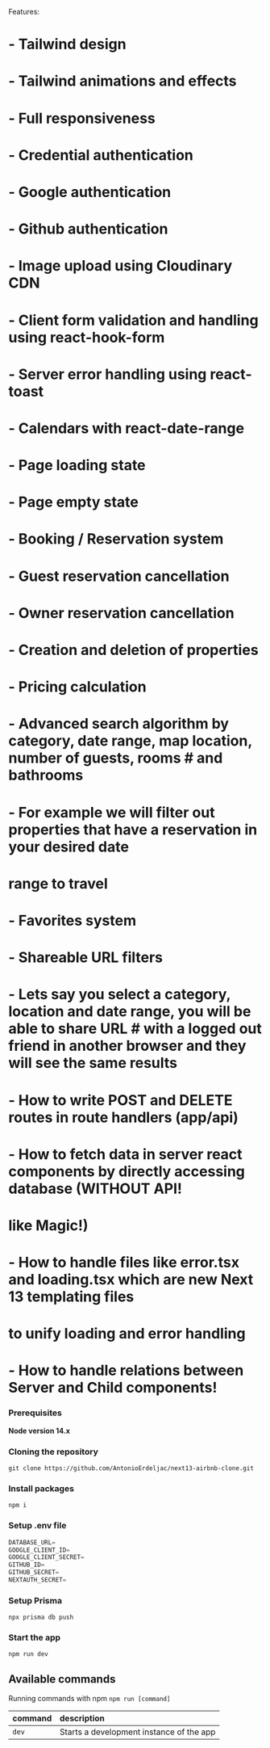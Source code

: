 Features:

# - Tailwind design

# - Tailwind animations and effects

# - Full responsiveness

# - Credential authentication

# - Google authentication

# - Github authentication

# - Image upload using Cloudinary CDN

# - Client form validation and handling using react-hook-form

# - Server error handling using react-toast

# - Calendars with react-date-range

# - Page loading state

# - Page empty state

# - Booking / Reservation system

# - Guest reservation cancellation

# - Owner reservation cancellation

# - Creation and deletion of properties

# - Pricing calculation

# - Advanced search algorithm by category, date range, map location, number of guests, rooms # and bathrooms

# - For example we will filter out properties that have a reservation in your desired date

# range to travel

# - Favorites system

# - Shareable URL filters

# - Lets say you select a category, location and date range, you will be able to share URL # with a logged out friend in another browser and they will see the same results

# - How to write POST and DELETE routes in route handlers (app/api)

# - How to fetch data in server react components by directly accessing database (WITHOUT API!

# like Magic!)

# - How to handle files like error.tsx and loading.tsx which are new Next 13 templating files

# to unify loading and error handling

# - How to handle relations between Server and Child components!

### Prerequisites

**Node version 14.x**

### Cloning the repository

```shell
git clone https://github.com/AntonioErdeljac/next13-airbnb-clone.git
```

### Install packages

```shell
npm i
```

### Setup .env file

```js
DATABASE_URL=
GOOGLE_CLIENT_ID=
GOOGLE_CLIENT_SECRET=
GITHUB_ID=
GITHUB_SECRET=
NEXTAUTH_SECRET=
```

### Setup Prisma

```shell
npx prisma db push

```

### Start the app

```shell
npm run dev
```

## Available commands

Running commands with npm `npm run [command]`

| command | description                              |
| :------ | :--------------------------------------- |
| `dev`   | Starts a development instance of the app |
